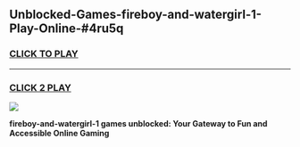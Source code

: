 
## Unblocked-Games-fireboy-and-watergirl-1-Play-Online-#4ru5q
<h3>
<a href="https://premium.freeplayer.one?title=fireboy-and-watergirl-1&ref=27F">CLICK TO PLAY</a></h3>
<hr>

<h3>
<a href="https://premium.freeplayer.one?title=fireboy-and-watergirl-1&ref=27F">CLICK 2 PLAY</a>
  
</h3>

<a href="https://premium.freeplayer.one?title=fireboy-and-watergirl-1&ref=27F"><img src="https://clearcache.store/games.png"></a>


**fireboy-and-watergirl-1 games unblocked: Your Gateway to Fun and Accessible Online Gaming**
